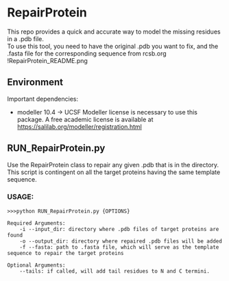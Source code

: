 # RepairProtein

This repo provides a quick and accurate way to model the missing residues in a .pdb file. \
To use this tool, you need to have the original .pdb you want to fix, and the .fasta file for the corresponding sequence from rcsb.org \
!RepairProtein_README.png

## Environment 
Important dependencies: 
- modeller 10.4 -> UCSF Modeller license is necessary to use this package. A free academic license is available at https://salilab.org/modeller/registration.html 

## RUN_RepairProtein.py 
Use the RepairProtein class to repair any given .pdb that is in the directory. \
This script is contingent on all the target proteins having the same template sequence. 

### USAGE: 
```
>>>python RUN_RepairProtein.py {OPTIONS}

Required Arguments:
    -i --input_dir: directory where .pdb files of target proteins are found
    -o --output_dir: directory where repaired .pdb files will be added
    -f --fasta: path to .fasta file, which will serve as the template sequence to repair the target proteins

Optional Arguments:
    --tails: if called, will add tail residues to N and C termini.
```


